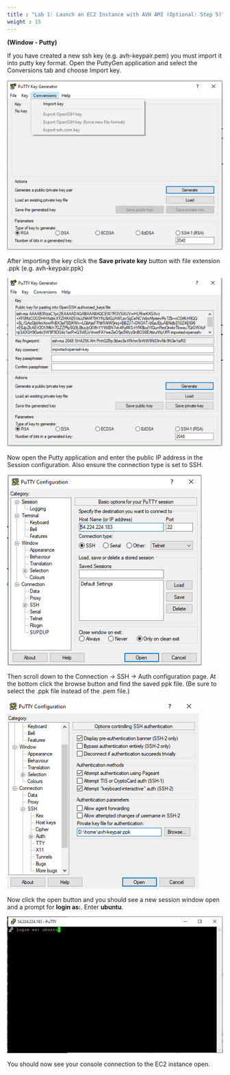 ```yaml
---
title : "Lab 1: Launch an EC2 Instance with AVH AMI (Optional: Step 5)"
weight : 15
---
```


**(Window - Putty)**

If you have created a new ssh key (e.g. avh-keypair.pem) you must import it into putty key format. Open the PuttyGen application and select the Conversions tab and choose Import key.

![Putty Import](/static/putty-import.png)

After importing the key click the **Save private key** button with file extension .ppk (e.g. avh-keypair.ppk)

![Putty Save](/static/putty-save.png)

Now open the Putty application and enter the public IP address in the Session configuration. Also ensure the connection type is set to SSH.

![Putty Session](/static/putty-session.png)

Then scroll down to the Connection -> SSH -> Auth configuration page. At the bottom click the browse button and find the saved ppk file. (Be sure to select the .ppk file instead of the .pem file.)

![Putty Auth](/static/putty-auth.png)

Now click the open button and you should see a new session window open and a prompt for **login as:**. Enter **ubuntu**.

![Putty Login](/static/putty-login.png)

You should now see your console connection to the EC2 instance open.

